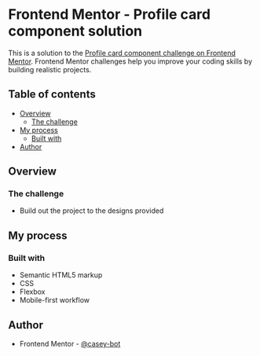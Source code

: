 # Frontend Mentor - Profile card component solution

This is a solution to the [Profile card component challenge on Frontend Mentor](https://www.frontendmentor.io/challenges/profile-card-component-cfArpWshJ). Frontend Mentor challenges help you improve your coding skills by building realistic projects. 

## Table of contents

- [Overview](#overview)
  - [The challenge](#the-challenge)
- [My process](#my-process)
  - [Built with](#built-with)
- [Author](#author)

## Overview

### The challenge

- Build out the project to the designs provided

## My process

### Built with

- Semantic HTML5 markup
- CSS
- Flexbox
- Mobile-first workflow

## Author

- Frontend Mentor - [@casey-bot](https://www.frontendmentor.io/profile/casey-bot)

